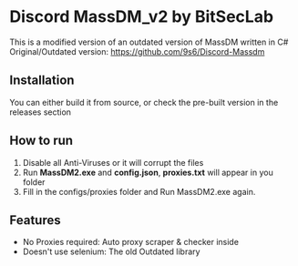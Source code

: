 # Discord MassDM_v2 by BitSecLab
This is a modified version of an outdated version of MassDM written in C#
Original/Outdated version: https://github.com/9s6/Discord-Massdm

## Installation
You can either build it from source, or check the pre-built version in the releases section

## How to run
1. Disable all Anti-Viruses or it will corrupt the files
2. Run **MassDM2.exe** and **config.json**, **proxies.txt** will appear in you folder
3. Fill in the configs/proxies folder and Run MassDM2.exe again.

## Features

 - No Proxies required: Auto proxy scraper & checker inside
 - Doesn't use selenium: The old Outdated library


